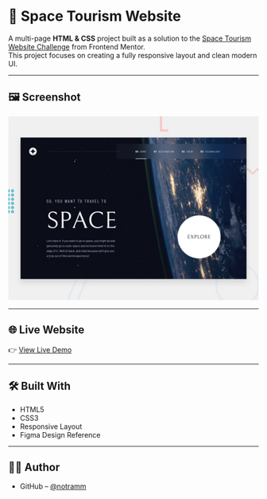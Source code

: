 # 🚀 Space Tourism Website

A multi-page **HTML & CSS** project built as a solution to the [Space Tourism Website Challenge](https://www.frontendmentor.io/challenges/space-tourism-multipage-website-gRWj1URZ3) from Frontend Mentor.  
This project focuses on creating a fully responsive layout and clean modern UI.

---

## 🖼️ Screenshot

![Project Screenshot](https://github.com/notramm/Space-Tourism/blob/main/assets/preview.jpg)

---

## 🌐 Live Website

👉 [View Live Demo](https://spacex-tourism-main.vercel.app/)

---

## 🛠️ Built With

- HTML5  
- CSS3  
- Responsive Layout  
- Figma Design Reference

---

## 👨‍💻 Author
- GitHub – [@notramm](https://github.com/notramm)
